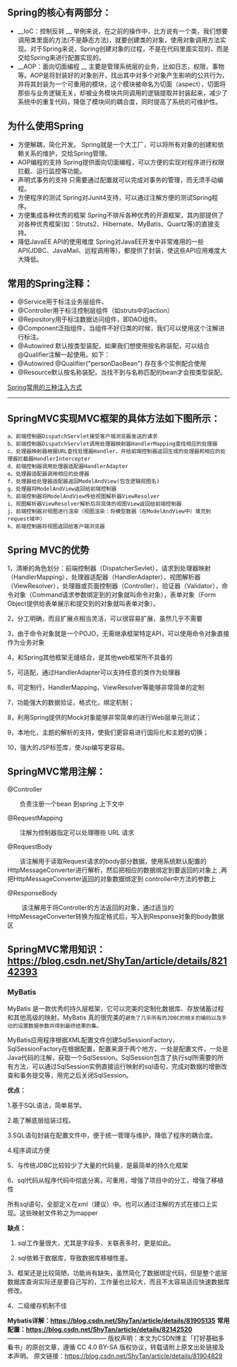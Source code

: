 Spring的核心有两部分：
---



* __IoC：控制反转 __
  举例来说，在之前的操作中，比方说有一个类，我们想要调用类里面的方法(不是静态方法)，就要创建类的对象，使用对象调用方法实现。对于Spring来说，Spring创建对象的过程，不是在代码里面实现的，而是交给Spring来进行配置实现的。
* __AOP：面向切面编程 __
  主要是管理系统层的业务，比如日志，权限，事物等。AOP是将封装好的对象剖开，找出其中对多个对象产生影响的公共行为，并将其封装为一个可重用的模块，这个模块被命名为切面（aspect），切面将那些与业务逻辑无关，却被业务模块共同调用的逻辑提取并封装起来，减少了系统中的重复代码，降低了模块间的耦合度，同时提高了系统的可维护性。

为什么使用Spring
---

* 方便解耦，简化开发。 
  Spring就是一个大工厂，可以将所有对象的创建和依赖关系的维护，交给Spring管理。
* AOP编程的支持 
  Spring提供面向切面编程，可以方便的实现对程序进行权限拦截、运行监控等功能。
* 声明式事务的支持 
  只需要通过配置就可以完成对事务的管理，而无须手动编程。
* 方便程序的测试 
  Spring对Junit4支持，可以通过注解方便的测试Spring程序。
* 方便集成各种优秀的框架 
  Spring不排斥各种优秀的开源框架，其内部提供了对各种优秀框架(如：Struts2、Hibernate、MyBatis、Quartz等)的直接支持。
* 降低JavaEE API的使用难度 
  Spring对JavaEE开发中非常难用的一些API(JDBC、JavaMail、远程调用等)，都提供了封装，使这些API应用难度大大降低。



常用的Spring注释：
---

* @Service用于标注业务层组件、 
* @Controller用于标注控制层组件（如struts中的action）
* @Repository用于标注数据访问组件，即DAO组件。
* @Component泛指组件，当组件不好归类的时候，我们可以使用这个注解进行标注。
* @Autowired 默认按类型装配，如果我们想使用按名称装配，可以结合@Qualifier注解一起使用。如下：
* @Autowired @Qualifier("personDaoBean") 存在多个实例配合使用
* @Resource默认按名称装配，当找不到与名称匹配的bean才会按类型装配。
  

[Spring常用的三种注入方式](https://blog.csdn.net/ShyTan/article/details/82142285)

---



SpringMVC实现MVC框架的具体方法如下图所示：
---



    a、前端控制器DispatchServlet接受客户端浏览器发送的请求 
    b、前端控制器DispatchServlet调用处理器映射器HandlerMapping查找相应的处理器 
    c、处理器映射器根据URL查找处理器Handler，并给前端控制器返回生成的处理器和相应的处理器拦截器HandlerIntercepter 
    d、前端控制器调用处理器适配器HandlerAdapter 
    e、处理器适配器调用相应的处理器 
    f、处理器给处理器适配器返回ModelAndView(包含逻辑视图名) 
    g、处理器将ModelAndView返回给前端控制器 
    h、前端控制器将ModelAndView传给视图解析器ViewResolver 
    i、视图解析器ViewResolver解析后将具体的视图View返回给前端控制器 
    j、前端控制器对视图进行渲染（视图渲染：将模型数据（在ModelAndView中）填充到request域中） 
    k、前端控制器将视图返回给客户端浏览器

Spring MVC的优势
---

1，清晰的角色划分：前端控制器（DispatcherSevlet），请求到处理器映射（HandlerMapping），处理器适配器（HandlerAdapter），视图解析器（ViewResolver），处理器或页面控制器（Controller），验证器（Validator），命令对象（Command请求参数绑定到的对象就叫命令对象），表单对象（Form Object提供给表单展示和提交到的对象就叫表单对象）。

2，分工明确，而且扩展点相当灵活，可以很容易扩展，虽然几乎不需要

3，由于命令对象就是一个POJO，无需继承框架特定API，可以使用命令对象直接作为业务对象

4，和Spring其他框架无缝结合，是其他web框架所不具备的

5，可适配，通过HandlerAdapter可以支持任意的类作为处理器

6，可定制行，HandlerMapping，ViewResolver等能够非常简单的定制

7，功能强大的数据验证，格式化，绑定机制；

8，利用Spring提供的Mock对象能够非常简单的进行Web层单元测试；

9，本地化，主题的解析的支持，使我们更容易进行国际化和主题的切换；

10，强大的JSP标签库，使Jsp编写更容易。

SpringMVC常用注解：
---

@Controller

　　负责注册一个bean 到spring 上下文中

@RequestMapping

　　注解为控制器指定可以处理哪些 URL 请求

@RequestBody

　　该注解用于读取Request请求的body部分数据，使用系统默认配置的HttpMessageConverter进行解析，然后把相应的数据绑定到要返回的对象上 ,再把HttpMessageConverter返回的对象数据绑定到 controller中方法的参数上

@ResponseBody

　　 该注解用于将Controller的方法返回的对象，通过适当的HttpMessageConverter转换为指定格式后，写入到Response对象的body数据区



SpringMVC常用知识：https://blog.csdn.net/ShyTan/article/details/82142393
---



<h3>MyBatis</h3>



MyBatis 是一款优秀的持久层框架，它可以完美的定制化数据库、存放储蓄过程和其他高级的映射。MyBatis 真的很完美的`避免了几乎所有的JDBC的相关的编码以及手动的设置数据参数并得到最终结果的集。`

 MyBatis应用程序根据XML配置文件创建SqlSessionFactory，SqlSessionFactory在根据配置，配置来源于两个地方，一处是配置文件，一处是Java代码的注解，获取一个SqlSession。SqlSession包含了执行sql所需要的所有方法，可以通过SqlSession实例直接运行映射的sql语句，完成对数据的增删改查和事务提交等，用完之后关闭SqlSession。

__优点：__

1.基于SQL语法，简单易学。

2.能了解底层组装过程。

3.SQL语句封装在配置文件中，便于统一管理与维护，降低了程序的耦合度。

4.程序调试方便

5、与传统JDBC比较较少了大量的代码量，是最简单的持久化框架

6、sql代码从程序代码中彻底分离，可重用，增强了项目中的分工，增强了移植性

所有sql语句，全部定义在xml（建议）中。也可以通过注解的方式在接口上实现。这些映射文件称之为mapper

__缺点：__

1. sql工作量很大，尤其是字段多、关联表多时，更是如此。

2. sql依赖于数据库，导致数据库移植性差。

3、框架还是比较简陋，功能尚有缺失，虽然简化了数据绑定代码，但是整个底层数据库查询实际还是要自己写的，工作量也比较大，而且不太容易适应快速数据库修改。 

4、二级缓存机制不佳

__Mybatis详解：https://blog.csdn.net/ShyTan/article/details/81905135__
__常用配置：https://blog.csdn.net/ShyTan/article/details/82142520__
————————————————
版权声明：本文为CSDN博主「打好基础多看书」的原创文章，遵循 CC 4.0 BY-SA 版权协议，转载请附上原文出处链接及本声明。
原文链接：https://blog.csdn.net/ShyTan/article/details/81904829